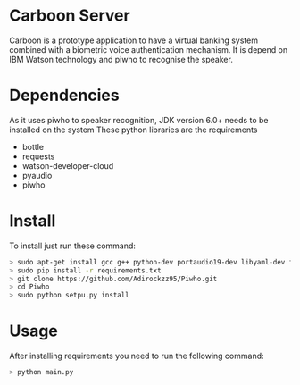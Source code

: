 # Carboon Server

Carboon is a prototype application to have a virtual banking system combined with a biometric voice authentication mechanism.
It is depend on IBM Watson technology and piwho to recognise the speaker.

# Dependencies
As it uses piwho to speaker recognition, JDK version 6.0+ needs to be installed on the system
These python libraries are the requirements
  * bottle
  * requests
  * watson-developer-cloud
  * pyaudio
  * piwho
  
# Install
To install just run these command:

```bash
> sudo apt-get install gcc g++ python-dev portaudio19-dev libyaml-dev ffmpeg openjdk-8-jdk
> sudo pip install -r requirements.txt
> git clone https://github.com/Adirockzz95/Piwho.git
> cd Piwho
> sudo python setpu.py install
```

# Usage

After installing requirements you need to run the following command:

```bash
> python main.py
```
